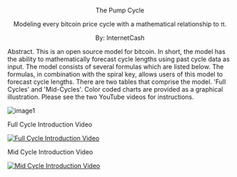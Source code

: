 <p align="center">
The Pump Cycle  
<p align="center">  
Modeling every bitcoin price cycle with a mathematical relationship to π.
<p align="center">
By: InternetCash
</p>
Abstract. This is an open source model for bitcoin. In short, the model has the ability to mathematically forecast cycle lengths using past cycle data as input.
The model consists of several formulas which are listed below. The formulas, in combination with the spiral key, allows users of this model to forecast cycle lengths.
There are two tables that comprise the model. 'Full Cycles' and 'Mid-Cycles'. Color coded charts are provided as a graphical illustration. Please see the two YouTube videos for instructions. 


<p>
  
![image1](https://github.com/user-attachments/assets/e83c996a-f7b8-42c7-868d-a69be6d1eefb)

</p>

Full Cycle Introduction Video
>
[![Full Cycle Introduction Video](https://img.youtube.com/vi/LexmVimKUO4/0.jpg)](https://youtu.be/LexmVimKUO4)


Mid Cycle Introduction Video
>
[![Mid Cycle Introduction Video](https://img.youtube.com/vi/0ZtPRDrCKqY/0.jpg)](https://youtu.be/0ZtPRDrCKqY)
